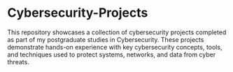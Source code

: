 # Cybersecurity-Projects
This repository showcases a collection of cybersecurity projects completed as part of my postgraduate studies in Cybersecurity. These projects demonstrate hands-on experience with key cybersecurity concepts, tools, and techniques used to protect systems, networks, and data from cyber threats.
